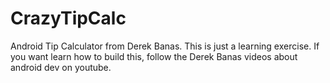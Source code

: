 # CrazyTipCalc
Android Tip Calculator from Derek Banas. 
This is just a learning exercise.
If you want learn how to build this, follow the Derek Banas videos about android
dev on youtube.
